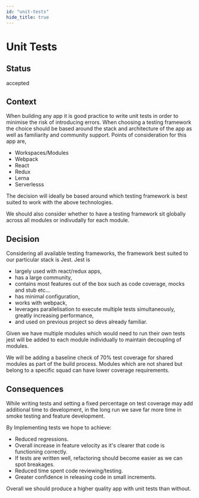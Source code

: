 ```yaml
---
id: "unit-tests"
hide_title: true
---
```


# Unit Tests

## Status

accepted

## Context

When building any app it is good practice to write unit tests in order to minimise the risk of
introducing errors. When choosing a testing framework the choice should be based around the stack
and architecture of the app as well as familiarity and community support. Points of consideration
for this app are,

- Workspaces/Modules
- Webpack
- React
- Redux
- Lerna
- Serverlesss

The decision will ideally be based around which testing framework is best suited to work with the
above technologies.

We should also consider whether to have a testing framework sit globally across all modules or
indivudally for each module.

## Decision

Considering all available testing frameworks, the framework best suited to our particular stack is
Jest. Jest is

- largely used with react/redux apps,
- has a large community,
- contains most features out of the box such as code coverage, mocks and stub etc...
- has minimal configuration,
- works with webpack,
- leverages parallelisation to execute multiple tests simultaneously, greatly increasing
  performance,
- and used on previous project so devs already familiar.

Given we have multiple modules which would need to run their own tests jest will be added to each
module individually to maintain decoupling of modules.

We will be adding a baseline check of 70% test coverage for shared modules as part of the build
process. Modules which are not shared but belong to a specific squad can have lower coverage
requirements.

## Consequences

While writing tests and setting a fixed percentage on test coverage may add additional time to
development, in the long run we save far more time in smoke testing and feature development.

By Implementing tests we hope to achieve:

- Reduced regressions.
- Overall increase in feature velocity as it's clearer that code is functioning correctly.
- If tests are written well, refactoring should become easier as we can spot breakages.
- Reduced time spent code reviewing/testing.
- Greater confidence in releasing code in small increments.

Overall we should produce a higher quality app with unit tests than without.
